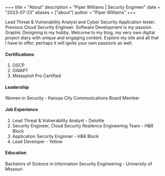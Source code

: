 +++
title = "About"
description = "Piper Williams | Security Engineer"
date = "2023-07-23"
aliases = ["about"]
author = "Piper Williams"
+++


<title>Piper Williams</title>



Lead Threat & Vulnerability Analyst and Cyber Security Application tester. Previous Cloud Security Engineer. Software Development is my passion. Graphic Designing is my hobby. Welcome to my blog, my very own digital project diary with unique and engaging content. Explore my site and all that I have to offer; perhaps it will ignite your own passions as well.



#### Certifications
1. OSCP
2. GWAPT
3. Metasploit Pro Certified 


#### Leadership 

Women in Security - Kansas City Communications Board Member

#### Job Experience 
1. Lead Threat & Vulnerability Analyst - Deloitte
2. Security Engineer, Cloud Security Resilence Engineering Team - H&R Block
3. Application Security Enginner - H&R Block
4. Lead Developer - Yellow 


#### Education 
Bachelors of Science in Information Security Engineering - University of Missouri


